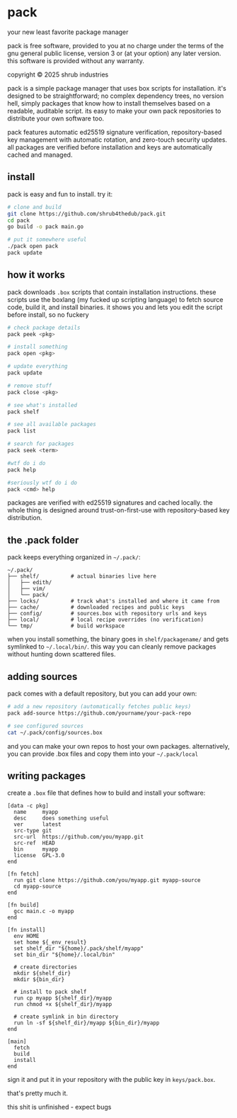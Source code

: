 # pack
your new least favorite package manager

pack is free software, provided to you at no charge under the terms of the
gnu general public license, version 3 or (at your option) any later version.
this software is provided without any warranty.

copyright © 2025 shrub industries

pack is a simple package manager that uses box scripts for installation. it's designed to be straightforward; no complex dependency trees, no version hell, simply packages that know how to install themselves based on a readable, auditable script. its easy to make your own pack repositories to distribute your own software too.

pack features automatic ed25519 signature verification, repository-based key management with automatic rotation, and zero-touch security updates. all packages are verified before installation and keys are automatically cached and managed.

## install
pack is easy and fun to install. try it:

```bash
# clone and build
git clone https://github.com/shrub4thedub/pack.git
cd pack
go build -o pack main.go

# put it somewhere useful
./pack open pack
pack update


```

## how it works

pack downloads `.box` scripts that contain installation instructions. these scripts use the boxlang (my fucked up scripting language) to fetch source code, build it, and install binaries. it shows you and lets you edit the script before install, so no fuckery

```bash
# check package details
pack peek <pkg>

# install something
pack open <pkg>

# update everything
pack update

# remove stuff
pack close <pkg>

# see what's installed
pack shelf

# see all available packages
pack list

# search for packages
pack seek <term>

#wtf do i do
pack help

#seriously wtf do i do
pack <cmd> help
```

packages are verified with ed25519 signatures and cached locally. the whole thing is designed around trust-on-first-use with repository-based key distribution.

## the .pack folder

pack keeps everything organized in `~/.pack/`:

```
~/.pack/
├── shelf/          # actual binaries live here
│   ├── edith/
│   ├── vim/
│   └── pack/
├── locks/          # track what's installed and where it came from
├── cache/          # downloaded recipes and public keys
├── config/         # sources.box with repository urls and keys
├── local/          # local recipe overrides (no verification)
└── tmp/            # build workspace
```

when you install something, the binary goes in `shelf/packagename/` and gets symlinked to `~/.local/bin/`. this way you can cleanly remove packages without hunting down scattered files.

## adding sources

pack comes with a default repository, but you can add your own:

```bash
# add a new repository (automatically fetches public keys)
pack add-source https://github.com/yourname/your-pack-repo

# see configured sources
cat ~/.pack/config/sources.box
```
and you can make your own repos to host your own packages.
alternatively, you can provide .box files and copy them into your `~/.pack/local`
## writing packages

create a `.box` file that defines how to build and install your software:

```box
[data -c pkg]
  name     myapp
  desc     does something useful
  ver      latest
  src-type git
  src-url  https://github.com/you/myapp.git
  src-ref  HEAD
  bin      myapp
  license  GPL-3.0
end

[fn fetch]
  run git clone https://github.com/you/myapp.git myapp-source
  cd myapp-source
end

[fn build]
  gcc main.c -o myapp 
end

[fn install]
  env HOME
  set home ${_env_result}
  set shelf_dir "${home}/.pack/shelf/myapp"
  set bin_dir "${home}/.local/bin"
  
  # create directories
  mkdir ${shelf_dir}
  mkdir ${bin_dir}
  
  # install to pack shelf
  run cp myapp ${shelf_dir}/myapp
  run chmod +x ${shelf_dir}/myapp
  
  # create symlink in bin directory
  run ln -sf ${shelf_dir}/myapp ${bin_dir}/myapp
end

[main]
  fetch
  build
  install
end
```

sign it and put it in your repository with the public key in `keys/pack.box`.

that's pretty much it.

this shit is unfinished - expect bugs
